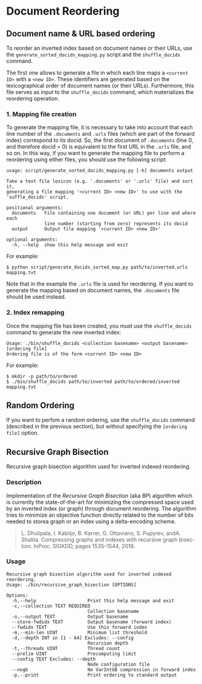 # Document Reordering

## Document name & URL based ordering
To reorder an inverted index based on document names or their URLs, use the `generate_sorted_docids_mapping.py` script and the `shuffle_docids` command.

The first one allows to generate a file in which each line maps a `<current ID>` with a `<new ID>`. These identifiers are generated based on the lexicographical order of  document names (or their URLs). Furthermore, this file serves as input to the `shuffle_docids` command, which materializes the reordering operation.

### 1. Mapping file creation
To generate the mapping file, it is necessary to take into account that each line number of the `.documents` and `.urls` files (which are part of the forward index) correspond to its docid. So, the first document of `.documents` (line 0, and therefore docid = 0) is equivalent to the first URL in the `.urls` file, and so on. In this way, if you want to generate the mapping file to perform a reordering using either files, you should use the following script:

```
usage: script/generate_sorted_docids_mapping.py [-h] documents output

Take a text file lexicon (e.g. '.documents' or '.urls' file) and sort it,
generating a file mapping '<current ID> <new ID>' to use with the
'suffle_docids' script.

positional arguments:
  documents   File containing one document (or URL) per line and where each
              line number (starting from zero) represents its docid
  output      Output file mapping '<current ID> <new ID>'

optional arguments:
  -h, --help  show this help message and exit
```

For example:
```
$ python script/generate_docids_sorted_map.py path/to/inverted.urls mapping.txt
```
Note that in the example the `.urls` file is used for reordering. If you want to generate the mapping based on document names, the `.documents` file should be used instead.

### 2. Index remapping
Once the mapping file has been created, you must use the `shuffle_docids` command to generate the new inverted index:
```
Usage: ./bin/shuffle_docids <collection basename> <output basename> [ordering file]
Ordering file is of the form <current ID> <new ID>
```

For example:
```
$ mkdir -p path/to/ordered
$ ./bin/shuffle_docids path/to/inverted path/to/ordered/inverted mapping.txt
```

## Random Ordering

If you want to perfom a random ordering, use the `shuffle_docids` command (described in the previous section), but without specifying the `[ordering file]` option.

## Recursive Graph Bisection


Recursive graph bisection algorithm used for inverted indexed reordering.


### Description

Implementation of the *Recursive Graph Bisection* (aka *BP*) algorithm which is currently the state-of-the-art for minimizing the compressed space used by an inverted index (or graph) through document reordering.
The  algorithm tries to minimize an objective function directly related to the number of bits needed to storea graph or an index using a delta-encoding scheme.

>  L.  Dhulipala,  I.  Kabiljo,  B.  Karrer,  G.  Ottaviano,  S.  Pupyrev,  andA.  Shalita.   Compressing  graphs  and  indexes  with  recursive  graph  bisec-tion.  InProc. SIGKDD, pages 1535–1544, 2016.

### Usage

```
Recursive graph bisection algorithm used for inverted indexed reordering.
Usage: ./bin/recursive_graph_bisection [OPTIONS]

Options:
  -h,--help                   Print this help message and exit
  -c,--collection TEXT REQUIRED
                              Collection basename
  -o,--output TEXT            Output basename
  --store-fwdidx TEXT         Output basename (forward index)
  --fwdidx TEXT               Use this forward index
  -m,--min-len UINT           Minimum list threshold
  -d,--depth INT in [1 - 64] Excludes: --config
                              Recursion depth
  -t,--threads UINT           Thread count
  --prelim UINT               Precomputing limit
  --config TEXT Excludes: --depth
                              Node configuration file
  --nogb                      No VarIntGB compression in forward index
  -p,--print                  Print ordering to standard output

```
